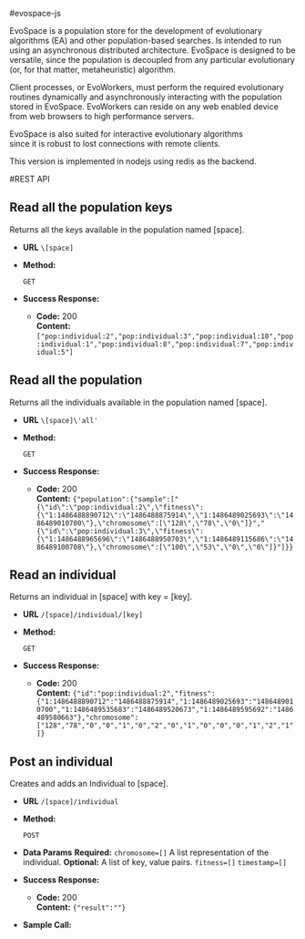 #evospace-js

EvoSpace is a population store for the development of evolutionary algorithms (EA)
and other population-based searches.  Is intended to run using an asynchronous
distributed architecture.  EvoSpace is designed to be versatile, since the population is
decoupled from any particular evolutionary (or, for that matter, metaheuristic) algorithm.

Client processes, or EvoWorkers, must perform the required evolutionary 
routines dynamically and asynchronously interacting with the population stored in EvoSpace.
EvoWorkers can reside on any web enabled device from web browsers to high performance servers. 

EvoSpace is also suited for interactive evolutionary algorithms  
since it is robust to lost connections with remote clients. 

This version is implemented in nodejs using redis as the backend.


#REST API

## Read all the population keys
Returns all the keys available in the population named [space].

* **URL**
  `\[space]`

* **Method:**
  
  `GET` 
  
* **Success Response:**
  * **Code:** 200 <br />
    **Content:** `["pop:individual:2","pop:individual:3","pop:individual:10","pop:individual:1","pop:individual:8","pop:individual:7","pop:individual:5"]`
 

## Read all the population
Returns all the individuals available in the population named [space].

* **URL**
  `\[space]\'all'`

* **Method:**

  `GET`

* **Success Response:**
  * **Code:** 200 <br />
    **Content:** `{"population":{"sample":["{\"id\":\"pop:individual:2\",\"fitness\":{\"1:1486488890712\":\"1486488875914\",\"1:1486489025693\":\"1486489010700\"},\"chromosome\":[\"128\",\"78\",\"0\"]}","{\"id\":\"pop:individual:3\",\"fitness\":{\"1:1486488965696\":\"1486488950703\",\"1:1486489115686\":\"1486489100708\"},\"chromosome\":[\"100\",\"53\",\"0\",\"0\"]}"]}}`


## Read an individual
Returns an individual in [space] with key = [key].

* **URL**
  `/[space]/individual/[key]`

* **Method:**

  `GET`

* **Success Response:**
  * **Code:** 200 <br />
    **Content:** `{"id":"pop:individual:2","fitness":{"1:1486488890712":"1486488875914","1:1486489025693":"1486489010700","1:1486489535683":"1486489520673","1:1486489595692":"1486489580663"},"chromosome":["128","78","0","0","1","0","2","0","1","0","0","0","1","2","1"]}`


## Post an individual
Creates and adds an Individual to [space].

* **URL**
   `/[space]/individual`
* **Method:**

  `POST`

* **Data Params**
   **Required:**
   `chromosome=[]`
    A list representation of the individual.
   **Optional:**
   A list of key, value pairs.
   `fitness=[]`
   `timestamp=[]`


* **Success Response:**
  * **Code:** 200 <br />
    **Content:** `{"result":""}`

* **Sample Call:**

